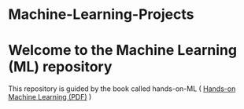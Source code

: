 # Machine-Learning-Projects

# Welcome to the Machine Learning (ML) repository
This repository is guided by the book called hands-on-ML ( [Hands-on Machine Learning (PDF)](https://www.example.com/path/to/Hands-on-Machine-Learning.pdf)
 )
